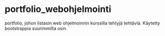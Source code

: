 # portfolio_webohjelmointi
portfolio, johon listasin web ohjelmoinnin kurssilla tehtyjä tehtäviä.
Käytetty bootstrappia suurimmilta osin.
